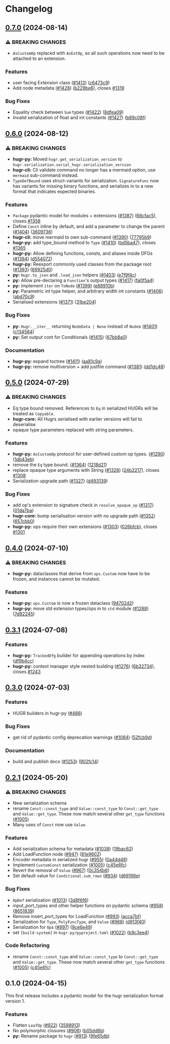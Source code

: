# Changelog

## [0.7.0](https://github.com/CQCL/hugr/compare/hugr-py-v0.6.0...hugr-py-v0.7.0) (2024-08-14)


### ⚠ BREAKING CHANGES

* `AsCustomOp` replaced with `AsExtOp`, so all such operations now need to be attached to an extension.

### Features

* user facing Extension class ([#1413](https://github.com/CQCL/hugr/issues/1413)) ([c6473c9](https://github.com/CQCL/hugr/commit/c6473c9de27f7371798c8fbb27d193329d3210f2))
* Add node metadata ([#1428](https://github.com/CQCL/hugr/issues/1428)) ([b229be6](https://github.com/CQCL/hugr/commit/b229be6b8f709d28c5b57c380db03cd21598c3c1)), closes [#1319](https://github.com/CQCL/hugr/issues/1319)


### Bug Fixes

* Equality check between `Sum` types ([#1422](https://github.com/CQCL/hugr/issues/1422)) ([8dfea09](https://github.com/CQCL/hugr/commit/8dfea09c61d9e4e0d85c8f9829e85db7285d99c1))
* Invalid serialization of float and int constants ([#1427](https://github.com/CQCL/hugr/issues/1427)) ([b89c08f](https://github.com/CQCL/hugr/commit/b89c08f597019dae30f415787f7054c1a79bcefa))

## [0.6.0](https://github.com/CQCL/hugr/compare/hugr-py-v0.5.0...hugr-py-v0.6.0) (2024-08-12)


### ⚠ BREAKING CHANGES

* **hugr-py:** Moved `hugr.get_serialization_version` to `hugr.serialization.serial_hugr.serialization_version`
* **hugr-cli:** Cli validate command no longer has a mermaid option, use `mermaid` sub-command instead.
* `TypeDefBound` uses struct-variants for serialization. `SignatureFunc` now has variants for missing binary functions, and serializes in to a new format that indicates expected binaries.

### Features

* `Package` pydantic model for modules + extensions ([#1387](https://github.com/CQCL/hugr/issues/1387)) ([68cfac5](https://github.com/CQCL/hugr/commit/68cfac5f63b35e8d709c5738a8893048240d5706)), closes [#1358](https://github.com/CQCL/hugr/issues/1358)
* Define `Const` inline by default, and add a parameter to change the parent ([#1404](https://github.com/CQCL/hugr/issues/1404)) ([3609736](https://github.com/CQCL/hugr/commit/36097366df6bb3b79058b5f3bc49cb25362dc1b2))
* **hugr-cli:** move mermaid to own sub-command ([#1390](https://github.com/CQCL/hugr/issues/1390)) ([77795b9](https://github.com/CQCL/hugr/commit/77795b90f029d5c00a99037f4306724176e1dfbd))
* **hugr-py:** add type_bound method to `Type` ([#1410](https://github.com/CQCL/hugr/issues/1410)) ([bd5ba47](https://github.com/CQCL/hugr/commit/bd5ba478c6d6f821a5ba2fbcaa56bcb61c490b2f)), closes [#1365](https://github.com/CQCL/hugr/issues/1365)
* **hugr-py:** Allow defining functions, consts, and aliases inside DFGs ([#1394](https://github.com/CQCL/hugr/issues/1394)) ([d554072](https://github.com/CQCL/hugr/commit/d554072d0266a7a584ef1c03e6fd78c9d4167933))
* **hugr-py:** Reexport commonly used classes from the package root ([#1393](https://github.com/CQCL/hugr/issues/1393)) ([69925d0](https://github.com/CQCL/hugr/commit/69925d05b152205eb277e48605a6a8806d4fda24))
* **py:** `Hugr.to_json` and `.load_json` helpers ([#1403](https://github.com/CQCL/hugr/issues/1403)) ([e7f9f4c](https://github.com/CQCL/hugr/commit/e7f9f4c739e1b523fb7f2b7df0246baea2abf3df))
* **py:** Allow pre-declaring a `Function`'s output types ([#1417](https://github.com/CQCL/hugr/issues/1417)) ([fa0f5a4](https://github.com/CQCL/hugr/commit/fa0f5a4d4c13f54e5247ea16f43b928d4850c34b))
* **py:** implement `iter` on `ToNode` ([#1399](https://github.com/CQCL/hugr/issues/1399)) ([e88910b](https://github.com/CQCL/hugr/commit/e88910bc50f6459213e17d0ce5a8c1b87037b9a6))
* **py:** Parametric int type helper, and arbitrary width int constants ([#1406](https://github.com/CQCL/hugr/issues/1406)) ([abd70c9](https://github.com/CQCL/hugr/commit/abd70c99291f41fce57ed8d8b0692faa63117b74))
* Serialised extensions ([#1371](https://github.com/CQCL/hugr/issues/1371)) ([31be204](https://github.com/CQCL/hugr/commit/31be2047ffb5515e3ac4d7a4214a3164399f9b3c))


### Bug Fixes

* **py:** `Hugr.__iter__` returning `NodeData | None` instead of `Node`s ([#1401](https://github.com/CQCL/hugr/issues/1401)) ([c134584](https://github.com/CQCL/hugr/commit/c1345849a83e33571e1a51398f94348ea221d96b))
* **py:** Set output cont for Conditionals ([#1415](https://github.com/CQCL/hugr/issues/1415)) ([67bb8a0](https://github.com/CQCL/hugr/commit/67bb8a0bb31a93798606712695085422607e6c7c))


### Documentation

* **hugr-py:** expand toctree ([#1411](https://github.com/CQCL/hugr/issues/1411)) ([aa81c9a](https://github.com/CQCL/hugr/commit/aa81c9a79f1737c0e3dd77ff65c3af8716f26d21))
* **hugr-py:** remove multiversion + add justfile command ([#1381](https://github.com/CQCL/hugr/issues/1381)) ([dd1dc48](https://github.com/CQCL/hugr/commit/dd1dc484447cc2180058f4474594ddb51fa45cd6))

## [0.5.0](https://github.com/CQCL/hugr/compare/hugr-py-v0.4.0...hugr-py-v0.5.0) (2024-07-29)


### ⚠ BREAKING CHANGES

* Eq type bound removed. References to `Eq` in serialized HUGRs will be treated as `Copyable`.
* **hugr-core:** All Hugrs serialised with earlier versions will fail to deserialise
* opaque type parameters replaced with string parameters.

### Features

* **hugr-py:** `AsCustomOp` protocol for user-defined custom op types. ([#1290](https://github.com/CQCL/hugr/issues/1290)) ([1db43eb](https://github.com/CQCL/hugr/commit/1db43eb57cb7455fc5b11e777aa299d7b10ce7c6))
* remove the `Eq` type bound. ([#1364](https://github.com/CQCL/hugr/issues/1364)) ([1218d21](https://github.com/CQCL/hugr/commit/1218d21cb6509c253fed011ca37c0dbbb566ae83))
* replace opaque type arguments with String ([#1328](https://github.com/CQCL/hugr/issues/1328)) ([24b2217](https://github.com/CQCL/hugr/commit/24b2217c45d6bfeef53573684787a7d57989ae75)), closes [#1308](https://github.com/CQCL/hugr/issues/1308)
* Serialization upgrade path ([#1327](https://github.com/CQCL/hugr/issues/1327)) ([d493139](https://github.com/CQCL/hugr/commit/d49313989b69f30072e7f36a380ecd538a3ac18e))


### Bug Fixes

* add op's extension to signature check in `resolve_opaque_op` ([#1317](https://github.com/CQCL/hugr/issues/1317)) ([01da7ba](https://github.com/CQCL/hugr/commit/01da7ba75e2c48604605c41cadae9360d567cf89))
* **hugr-core:** bump serialisation version with no upgrade path ([#1352](https://github.com/CQCL/hugr/issues/1352)) ([657cbb0](https://github.com/CQCL/hugr/commit/657cbb0399fbd9f151a494ef34d4745b30b047d2))
* **hugr-py:** ops require their own extensions ([#1303](https://github.com/CQCL/hugr/issues/1303)) ([026bfcb](https://github.com/CQCL/hugr/commit/026bfcb0008ce55b102fffd21fb31f24aefe4a69)), closes [#1301](https://github.com/CQCL/hugr/issues/1301)

## [0.4.0](https://github.com/CQCL/hugr/compare/hugr-py-v0.3.1...hugr-py-v0.4.0) (2024-07-10)


### ⚠ BREAKING CHANGES

* **hugr-py:** dataclasses that derive from `ops.Custom` now have to be frozen, and instances cannot be mutated.

### Features

* **hugr-py:** `ops.Custom` is now a frozen dataclass ([94702d2](https://github.com/CQCL/hugr/commit/94702d2a9a9a6f4d311db6945ed2bee86b7bc46d))
* **hugr-py:** move std extension types/ops in to `std` module ([#1288](https://github.com/CQCL/hugr/issues/1288)) ([7d82245](https://github.com/CQCL/hugr/commit/7d8224530ec4e70a7749505b379d7a4fe65f1168))

## [0.3.1](https://github.com/CQCL/hugr/compare/hugr-py-v0.3.0...hugr-py-v0.3.1) (2024-07-08)


### Features

* **hugr-py:** `TrackedDfg` builder for appending operations by index ([df9b4cc](https://github.com/CQCL/hugr/commit/df9b4cc9725529b0bd9f1cfde97fc7fa544296c9))
* **hugr-py:** context manager style nested building ([#1276](https://github.com/CQCL/hugr/issues/1276)) ([6b32734](https://github.com/CQCL/hugr/commit/6b32734c929a28ac1e8f5ee48362bce940b53d4a)), closes [#1243](https://github.com/CQCL/hugr/issues/1243)

## [0.3.0](https://github.com/CQCL/hugr/compare/hugr-py-v0.2.1...hugr-py-v0.3.0) (2024-07-03)

### Features

* HUGR builders in hugr-py ([#486](https://github.com/CQCL/hugr/issues/486))


### Bug Fixes

* get rid of pydantic config deprecation warnings ([#1084](https://github.com/CQCL/hugr/issues/1084)) ([52fcb9d](https://github.com/CQCL/hugr/commit/52fcb9dc88e95e9660fc291181a37dc9d1802a3d))


### Documentation

* build and publish docs ([#1253](https://github.com/CQCL/hugr/issues/1253)) ([902fc14](https://github.com/CQCL/hugr/commit/902fc14069caad0af6af7b55cbf649134703f9b5))

## [0.2.1](https://github.com/CQCL/hugr/compare/hugr-py-v0.2.0...hugr-py-v0.2.1) (2024-05-20)

### ⚠ BREAKING CHANGES

* New serialization schema
* rename `Const::const_type` and `Value::const_type` to `Const::get_type` and `Value::get_type`. These now match several other `get_type` functions ([#1005](https://github.com/CQCL/hugr/issues/1005))
* Many uses of `Const` now use `Value`.

### Features

* Add serialization schema for metadata ([#1038](https://github.com/CQCL/hugr/issues/1038)) ([19bac62](https://github.com/CQCL/hugr/commit/19bac6210aa8c495679bd7c783751e9cde744c61))
* Add LoadFunction node ([#947](https://github.com/CQCL/hugr/issues/947)) ([81e9602](https://github.com/CQCL/hugr/commit/81e9602a47eddadc1c11d74ca7bda3b194d24f00))
* Encoder metadata in serialized hugr ([#955](https://github.com/CQCL/hugr/issues/955)) ([0a44d48](https://github.com/CQCL/hugr/commit/0a44d487b73f58674eb5884c72479a03e924bef0))
* Implement `CustomConst` serialization ([#1005](https://github.com/CQCL/hugr/issues/1005)) ([c45e6fc](https://github.com/CQCL/hugr/commit/c45e6fc67334768ea55c4bd5223af0b7b0cc47ec))
* Revert the removal of `Value` ([#967](https://github.com/CQCL/hugr/issues/967)) ([0c354b6](https://github.com/CQCL/hugr/commit/0c354b6e07ae1aafee17e412fe54f7b3db321beb))
* Set default value for `Conditional.sum_rows` ([#934](https://github.com/CQCL/hugr/issues/934)) ([d69198e](https://github.com/CQCL/hugr/commit/d69198eb57bf77f32538e1ba8de1f308815a067d))


### Bug Fixes

* `OpDef` serialization ([#1013](https://github.com/CQCL/hugr/issues/1013)) ([3d8f6f6](https://github.com/CQCL/hugr/commit/3d8f6f6a655f8af7f8fc2929f9bd7d3031b403f5))
* input_port_types and other helper functions on pydantic schema ([#958](https://github.com/CQCL/hugr/issues/958)) ([8651839](https://github.com/CQCL/hugr/commit/86518390296bd93ca2fc65eccf158e21625b9073))
* Remove insert_port_types for LoadFunction ([#993](https://github.com/CQCL/hugr/issues/993)) ([acca7bf](https://github.com/CQCL/hugr/commit/acca7bfb4a074c7feb3b4b5758f589941632bc5a))
* Serialization for `Type`, `PolyFuncType`, and `Value` ([#968](https://github.com/CQCL/hugr/issues/968)) ([d913f40](https://github.com/CQCL/hugr/commit/d913f406478a9f884bffef2002a02d423796b4e9))
* Serialization for `Op`s ([#997](https://github.com/CQCL/hugr/issues/997)) ([9ce6e49](https://github.com/CQCL/hugr/commit/9ce6e49d1d0c8c200b9b78ebe35a0a3257009ca1))
* set `[build-system]` in `hugr-py/pyproject.toml` ([#1022](https://github.com/CQCL/hugr/issues/1022)) ([b9c3ee4](https://github.com/CQCL/hugr/commit/b9c3ee46abbc166fb82155c62c8583e575284578))


### Code Refactoring

* rename `Const::const_type` and `Value::const_type` to `Const::get_type` and `Value::get_type`. These now match several other `get_type` functions ([#1005](https://github.com/CQCL/hugr/issues/1005)) ([c45e6fc](https://github.com/CQCL/hugr/commit/c45e6fc67334768ea55c4bd5223af0b7b0cc47ec))

## 0.1.0 (2024-04-15)

This first release includes a pydantic model for the hugr serialization format version 1.

### Features

* Flatten `LeafOp` ([#922](https://github.com/CQCL/hugr/issues/922)) ([3598913](https://github.com/CQCL/hugr/commit/3598913002a361d487aa2f6ba899739d9a3c7f13))
* No polymorphic closures ([#906](https://github.com/CQCL/hugr/issues/906)) ([b05dd6b](https://github.com/CQCL/hugr/commit/b05dd6b1a15aefee277d4034ed07039a259261e0))
* **py:** Rename package to `hugr` ([#913](https://github.com/CQCL/hugr/issues/913)) ([9fe65db](https://github.com/CQCL/hugr/commit/9fe65db9dd7fd8eee28c13e6abe71fd5cf05f90a))
